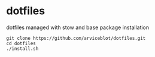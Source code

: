 # dotfiles
dotfiles managed with stow and base package installation
 ```shell
git clone https://github.com/arviceblot/dotfiles.git
cd dotfiles
./install.sh
```
